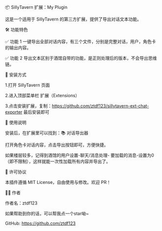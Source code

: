 📦 SillyTavern 扩展：My Plugin

这是一个适用于 SillyTavern 的第三方扩展，提供了导出对话文本功能。

🛠 功能特色

✅ 功能 1 一键导出全部对话内容，有三个文件，分别是完整对话，用户，角色卡的输出内容。

✅ 功能 2 导出文本区别于酒馆自带的功能，是正则处理后的版本，不会导出思维链。


💾 安装方式

1.打开 SillyTavern 页面

2.进入顶部菜单栏 扩展（Extensions）

3.点击安装扩展，复制：https://github.com/ztdf123/sillytavern-ext-chat-exporter 最后安装即可


🔧 使用说明

安装后，在扩展里可以找到：📚 对话导出器

打开角色卡对话内容，点击导出按钮即可，方便快捷。

如果楼层较多，记得到酒馆的用户设置-聊天/消息处理- 要加载的消息-设置为0（即不限制），这样就能一次性加载所有内容并导出了。


📜 许可协议

本插件遵循 MIT License，自由使用与修改。欢迎 PR！

🧑‍💻 作者

作者名：ztdf123

如果帮助到你的话，可以帮我点一个star呦~

GitHub: https://github.com/ztdf123
